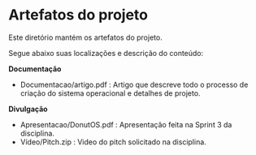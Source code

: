 # Artefatos do projeto

Este diretório mantém os artefatos do projeto. 

Segue abaixo suas localizações e descrição do conteúdo:

**Documentação**
- Documentacao/artigo.pdf : Artigo que descreve todo o processo de criação do sistema operacional e detalhes de projeto. 

**Divulgação**
- Apresentacao/DonutOS.pdf : Apresentação feita na Sprint 3 da disciplina.
- Vídeo/Pitch.zip : Video do pitch solicitado na disciplina.

